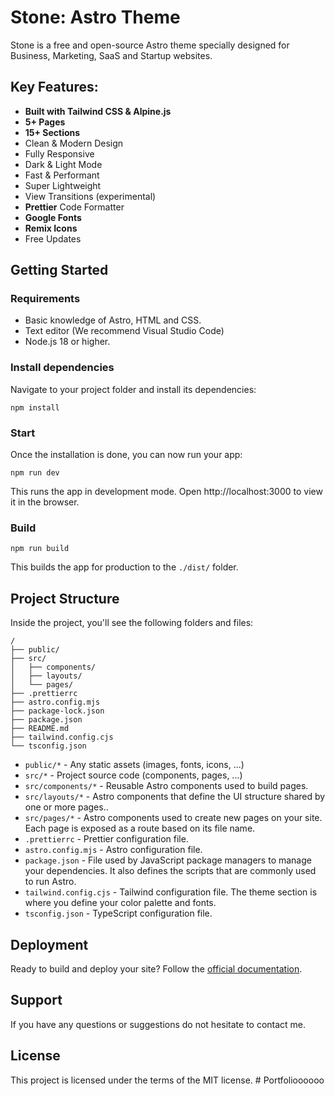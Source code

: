 # Stone: Astro Theme

Stone is a free and open-source Astro theme specially designed for Business, Marketing, SaaS and Startup websites.

## Key Features:

- **Built with Tailwind CSS & Alpine.js**
- **5+ Pages**
- **15+ Sections**
- Clean & Modern Design
- Fully Responsive
- Dark & Light Mode
- Fast & Performant
- Super Lightweight
- View Transitions (experimental)
- **Prettier** Code Formatter
- **Google Fonts**
- **Remix Icons**
- Free Updates

## Getting Started

### Requirements

- Basic knowledge of Astro, HTML and CSS.
- Text editor (We recommend Visual Studio Code)
- Node.js 18 or higher.

### Install dependencies

Navigate to your project folder and install its dependencies:

```
npm install
```

### Start

Once the installation is done, you can now run your app:

```
npm run dev
```

This runs the app in development mode. Open http://localhost:3000 to view it in the browser.

### Build

```
npm run build
```

This builds the app for production to the `./dist/` folder.

## Project Structure

Inside the project, you'll see the following folders and files:

```
/
├── public/
├── src/
│   ├── components/
│   ├── layouts/
│   └── pages/
├── .prettierrc
├── astro.config.mjs
├── package-lock.json
├── package.json
├── README.md
├── tailwind.config.cjs
└── tsconfig.json
```

- `public/*` - Any static assets (images, fonts, icons, ...)
- `src/*` - Project source code (components, pages, ...)
- `src/components/*` - Reusable Astro components used to build pages.
- `src/layouts/*` - Astro components that define the UI structure shared by one or more pages..
- `src/pages/*` - Astro components used to create new pages on your site. Each page is exposed as a route based on its file name.
- `.prettierrc` - Prettier configuration file.
- `astro.config.mjs` - Astro configuration file.
- `package.json` - File used by JavaScript package managers to manage your dependencies. It also defines the scripts that are commonly used to run Astro.
- `tailwind.config.cjs` - Tailwind configuration file. The theme section is where you define your color palette and fonts.
- `tsconfig.json` - TypeScript configuration file.

## Deployment

Ready to build and deploy your site? Follow the [official documentation](https://docs.astro.build/en/guides/deploy/).

## Support

If you have any questions or suggestions do not hesitate to contact me.

## License

This project is licensed under the terms of the MIT license.
#   P o r t f o l i o o o o o o  
 